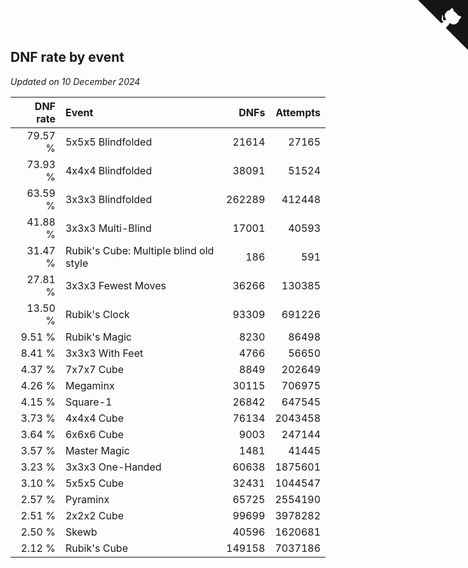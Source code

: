 ## DNF rate by event

*Updated on 10 December 2024*

| DNF rate | Event | DNFs | Attempts |
| ---: | :--- | ---: | ---: |
| 79.57 % | 5x5x5 Blindfolded | 21614 | 27165 |
| 73.93 % | 4x4x4 Blindfolded | 38091 | 51524 |
| 63.59 % | 3x3x3 Blindfolded | 262289 | 412448 |
| 41.88 % | 3x3x3 Multi-Blind | 17001 | 40593 |
| 31.47 % | Rubik's Cube: Multiple blind old style | 186 | 591 |
| 27.81 % | 3x3x3 Fewest Moves | 36266 | 130385 |
| 13.50 % | Rubik's Clock | 93309 | 691226 |
| 9.51 % | Rubik's Magic | 8230 | 86498 |
| 8.41 % | 3x3x3 With Feet | 4766 | 56650 |
| 4.37 % | 7x7x7 Cube | 8849 | 202649 |
| 4.26 % | Megaminx | 30115 | 706975 |
| 4.15 % | Square-1 | 26842 | 647545 |
| 3.73 % | 4x4x4 Cube | 76134 | 2043458 |
| 3.64 % | 6x6x6 Cube | 9003 | 247144 |
| 3.57 % | Master Magic | 1481 | 41445 |
| 3.23 % | 3x3x3 One-Handed | 60638 | 1875601 |
| 3.10 % | 5x5x5 Cube | 32431 | 1044547 |
| 2.57 % | Pyraminx | 65725 | 2554190 |
| 2.51 % | 2x2x2 Cube | 99699 | 3978282 |
| 2.50 % | Skewb | 40596 | 1620681 |
| 2.12 % | Rubik's Cube | 149158 | 7037186 |


<a href="https://github.com/jonatanklosko/wca_statistics" class="github-corner" aria-label="View source on Github"><svg width="80" height="80" viewBox="0 0 250 250" style="fill:#151513; color:#fff; position: absolute; top: 0; border: 0; right: 0;" aria-hidden="true"><path d="M0,0 L115,115 L130,115 L142,142 L250,250 L250,0 Z"></path><path d="M128.3,109.0 C113.8,99.7 119.0,89.6 119.0,89.6 C122.0,82.7 120.5,78.6 120.5,78.6 C119.2,72.0 123.4,76.3 123.4,76.3 C127.3,80.9 125.5,87.3 125.5,87.3 C122.9,97.6 130.6,101.9 134.4,103.2" fill="currentColor" style="transform-origin: 130px 106px;" class="octo-arm"></path><path d="M115.0,115.0 C114.9,115.1 118.7,116.5 119.8,115.4 L133.7,101.6 C136.9,99.2 139.9,98.4 142.2,98.6 C133.8,88.0 127.5,74.4 143.8,58.0 C148.5,53.4 154.0,51.2 159.7,51.0 C160.3,49.4 163.2,43.6 171.4,40.1 C171.4,40.1 176.1,42.5 178.8,56.2 C183.1,58.6 187.2,61.8 190.9,65.4 C194.5,69.0 197.7,73.2 200.1,77.6 C213.8,80.2 216.3,84.9 216.3,84.9 C212.7,93.1 206.9,96.0 205.4,96.6 C205.1,102.4 203.0,107.8 198.3,112.5 C181.9,128.9 168.3,122.5 157.7,114.1 C157.9,116.9 156.7,120.9 152.7,124.9 L141.0,136.5 C139.8,137.7 141.6,141.9 141.8,141.8 Z" fill="currentColor" class="octo-body"></path></svg></a><style>.github-corner:hover .octo-arm{animation:octocat-wave 560ms ease-in-out}@keyframes octocat-wave{0%,100%{transform:rotate(0)}20%,60%{transform:rotate(-25deg)}40%,80%{transform:rotate(10deg)}}@media (max-width:500px){.github-corner:hover .octo-arm{animation:none}.github-corner .octo-arm{animation:octocat-wave 560ms ease-in-out}}</style>
